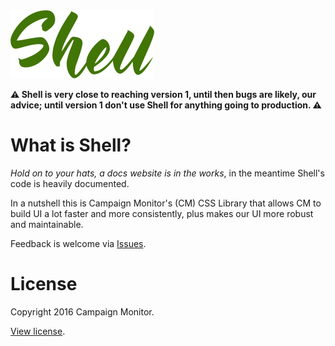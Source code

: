 <img src="docs/src/assets/img/logo.png" alt="Shell logo" width="230">

**⚠ Shell is very close to reaching version 1, until then bugs are likely, our advice; until version 1 don't use Shell for anything going to production. ⚠**

# What is Shell?

*Hold on to your hats, a docs website is in the works*, in the meantime Shell's
code is heavily documented.

In a nutshell this is Campaign Monitor's (CM) CSS Library that allows CM to build UI a lot faster and more consistently, plus makes our UI more robust and maintainable.

Feedback is welcome via [Issues](https://github.com/campaignmonitor/shell/issues).


# License

Copyright 2016 Campaign Monitor.

[View license](LICENSE).
